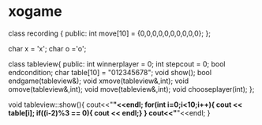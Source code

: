 # xogame


class recording
{
public:
    int move[10] = {0,0,0,0,0,0,0,0,0,0};
};


char x = 'x'; char o ='o';


class tableview{
public:
    int winnerplayer = 0;
    int stepcout = 0;
    bool endcondition;
    char table[10] = "012345678";
    void show();
    bool endgame(tableview&);
    void xmove(tableview&,int);
    void omove(tableview&,int);
    void move(tableview&,int);
    void chooseplayer(int);
};

void tableview::show(){
    cout<<"____"<<endl;
    for(int i=0;i<10;i++){
        cout << table[i];
        if((i-2)%3 == 0){
            cout << endl;}
    }
    cout<<"____"<<endl;
}
